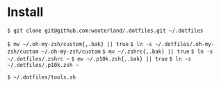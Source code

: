# Install
`$ git clone git@github.com:wooterland/.dotfiles.git ~/.dotfiles`

`$ mv ~/.oh-my-zsh/custom{,.bak} || true`
`$ ln -s ~/.dotfiles/.oh-my-zsh/custom ~/.oh-my-zsh/custom`
`$ mv ~/.zshrc{,.bak} || true`
`$ ln -s ~/.dotfiles/.zshrc ~`
`$ mv ~/.p10k.zsh{,.bak} || true`
`$ ln -s ~/.dotfiles/.p10k.zsh ~`

`$ ~/.dotfiles/tools.sh`
